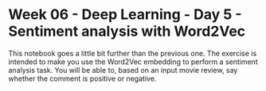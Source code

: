 # Week 06 - Deep Learning - Day 5 - Sentiment analysis with Word2Vec


This notebook goes a little bit further than the previous one. The exercise is intended to make you use the Word2Vec embedding to perform a sentiment analysis task. You will be able to, based on an input movie review, say whether the comment is positive or negative.
